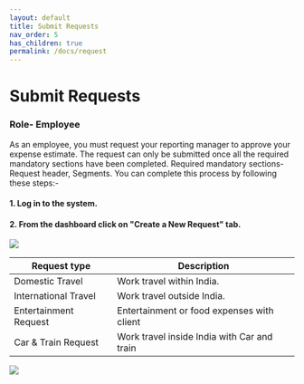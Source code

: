 ```yaml
---
layout: default
title: Submit Requests 
nav_order: 5
has_children: true
permalink: /docs/request
---
```

# Submit Requests
### Role- Employee


As an employee, you must request your reporting manager to approve your expense estimate. The request  can only be submitted once all the required mandatory sections have been completed. Required mandatory sections- Request header, Segments.
You can complete this process by following these steps:-

#### 1. Log in to the system.

#### 2. From the dashboard click on "Create a New Request" tab.

<img src="{{ site.url }}{{ site.baseurl }}\assets\images\request\req1.png">  

Request type | Description
--- | --- 
Domestic Travel | Work travel within India.
International Travel | Work travel outside India.
Entertainment Request | Entertainment or food expenses with client
Car & Train Request | Work travel inside India with Car and train

<img src="{{ site.url }}{{ site.baseurl }}\assets\images\req.png">  
